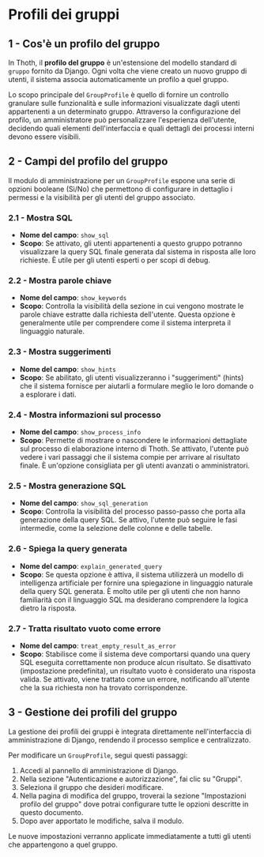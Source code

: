 # Profili dei gruppi

## 1 - Cos'è un profilo del gruppo

In Thoth, il **profilo del gruppo** è un'estensione del modello standard di `gruppo` fornito da Django. Ogni volta che viene creato un nuovo gruppo di utenti, il sistema associa automaticamente un profilo a quel gruppo.

Lo scopo principale del `GroupProfile` è quello di fornire un controllo granulare sulle funzionalità e sulle informazioni visualizzate dagli utenti appartenenti a un determinato gruppo. Attraverso la configurazione del profilo, un amministratore può personalizzare l'esperienza dell'utente, decidendo quali elementi dell'interfaccia e quali dettagli dei processi interni devono essere visibili.

## 2 - Campi del profilo del gruppo

Il modulo di amministrazione per un `GroupProfile` espone una serie di opzioni booleane (Sì/No) che permettono di configurare in dettaglio i permessi e la visibilità per gli utenti del gruppo associato.

### 2.1 - Mostra SQL

*   **Nome del campo**: `show_sql`
*   **Scopo**: Se attivato, gli utenti appartenenti a questo gruppo potranno visualizzare la query SQL finale generata dal sistema in risposta alle loro richieste. È utile per gli utenti esperti o per scopi di debug.

### 2.2 - Mostra parole chiave

*   **Nome del campo**: `show_keywords`
*   **Scopo**: Controlla la visibilità della sezione in cui vengono mostrate le parole chiave estratte dalla richiesta dell'utente. Questa opzione è generalmente utile per comprendere come il sistema interpreta il linguaggio naturale.

### 2.3 - Mostra suggerimenti

*   **Nome del campo**: `show_hints`
*   **Scopo**: Se abilitato, gli utenti visualizzeranno i "suggerimenti" (hints) che il sistema fornisce per aiutarli a formulare meglio le loro domande o a esplorare i dati.

### 2.4 - Mostra informazioni sul processo

*   **Nome del campo**: `show_process_info`
*   **Scopo**: Permette di mostrare o nascondere le informazioni dettagliate sul processo di elaborazione interno di Thoth. Se attivato, l'utente può vedere i vari passaggi che il sistema compie per arrivare al risultato finale. È un'opzione consigliata per gli utenti avanzati o amministratori.

### 2.5 - Mostra generazione SQL

*   **Nome del campo**: `show_sql_generation`
*   **Scopo**: Controlla la visibilità del processo passo-passo che porta alla generazione della query SQL. Se attivo, l'utente può seguire le fasi intermedie, come la selezione delle colonne e delle tabelle.

### 2.6 - Spiega la query generata

*   **Nome del campo**: `explain_generated_query`
*   **Scopo**: Se questa opzione è attiva, il sistema utilizzerà un modello di intelligenza artificiale per fornire una spiegazione in linguaggio naturale della query SQL generata. È molto utile per gli utenti che non hanno familiarità con il linguaggio SQL ma desiderano comprendere la logica dietro la risposta.

### 2.7 - Tratta risultato vuoto come errore

*   **Nome del campo**: `treat_empty_result_as_error`
*   **Scopo**: Stabilisce come il sistema deve comportarsi quando una query SQL eseguita correttamente non produce alcun risultato. Se disattivato (impostazione predefinita), un risultato vuoto è considerato una risposta valida. Se attivato, viene trattato come un errore, notificando all'utente che la sua richiesta non ha trovato corrispondenze.

## 3 - Gestione dei profili del gruppo

La gestione dei profili dei gruppi è integrata direttamente nell'interfaccia di amministrazione di Django, rendendo il processo semplice e centralizzato.

Per modificare un `GroupProfile`, segui questi passaggi:

1. Accedi al pannello di amministrazione di Django.
2. Nella sezione "Autenticazione e autorizzazione", fai clic su "Gruppi".
3. Seleziona il gruppo che desideri modificare.
4. Nella pagina di modifica del gruppo, troverai la sezione "Impostazioni profilo del gruppo" dove potrai configurare tutte le opzioni descritte in questo documento.
5. Dopo aver apportato le modifiche, salva il modulo.

Le nuove impostazioni verranno applicate immediatamente a tutti gli utenti che appartengono a quel gruppo.
